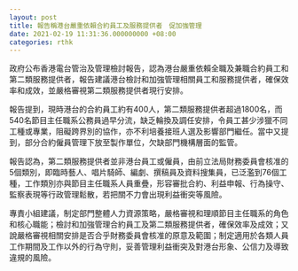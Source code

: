 ```yaml
---
layout: post
title: 報告稱港台嚴重依賴合約員工及服務提供者　促加強管理
date: 2021-02-19 11:31:36.000000000 +08:00
categories: rthk
---
```


政府公布香港電台管治及管理檢討報告，認為港台嚴重依賴全職及兼職合約員工和第二類服務提供者，報告建議港台檢討和加強管理相關員工和服務提供者，確保效率和成效，並嚴格審視第二類服務提供者現行安排。

報告提到，現時港台的合約員工約有400人，第二類服務提供者超過1800名，而540名節目主任職系公務員過早分流，缺乏輪換及調任安排，令員工甚少涉獵不同工種或專業，阻礙跨界別的協作，亦不利培養接班人選及影響部門繼任。當中又提到，部分合約僱員管理下放至製作單位，欠缺部門機構層面的監管。

報告認為，第二類服務提供者並非港台員工或僱員，由前立法局財務委員會核准的5個類別，即臨時藝人、唱片騎師、編劇、撰稿員及資料搜集員，已泛濫到76個工種，工作類別亦與節目主任職系人員重疊，形容審批合約、利益申報、行為操守、監察表現等行政管理鬆散，若把關不力會出現利益衝突等風險。

專責小組建議，制定部門整體人力資源策略，嚴格審視和理順節目主任職系的角色和核心職能；檢討和加強管理合約員工及第二類服務提供者，確保效率及成效；又說嚴格審視相關安排是否合乎財務委員會核准的原意及範圍；制定適用於各類人員工作期間及工作以外的行為守則，妥善管理利益衝突及對港台形象、公信力及導致違規的風險。
